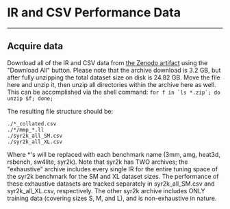 # IR and CSV Performance Data

---

## Acquire data

Download all of the IR and CSV data from [the Zenodo artifact](https://zenodo.org/records/15282775) using the "Download All" button.
Please note that the archive download is 3.2 GB, but after fully unzipping the total dataset size on disk is 24.82 GB.
Move the file here and unzip it, then unzip all directories within the archive here as well.
This can be accomplished via the shell command: ``for f in `ls *.zip`; do unzip $f; done;``

The resulting file structure should be:

```
./*_collated.csv
./*/mmp_*.ll
./syr2k_all_SM.csv
./syr2k_all_XL.csv
```

Where \*'s will be replaced with each benchmark name (3mm, amg, heat3d, rsbench, sw4lite, syr2k).
Note that syr2k has TWO archives; the "exhaustive" archive includes every single IR for the entire tuning space of the syr2k benchmark for the SM and XL dataset sizes.
The performance of these exhaustive datasets are tracked separately in syr2k\_all\_SM.csv and syr2k\_all\_XL.csv, respectively.
The other syr2k archive includes ONLY training data (covering sizes S, M, and L), and is non-exhaustive in nature.

